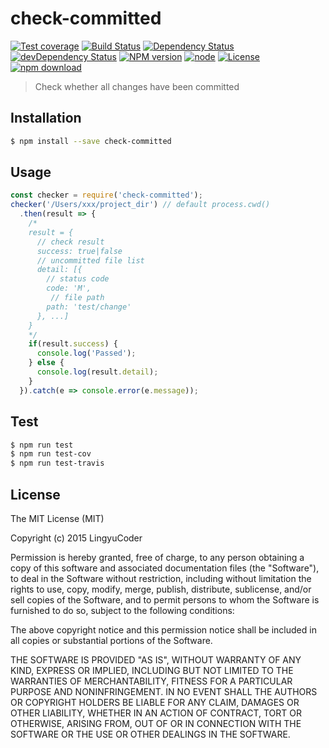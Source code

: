 # check-committed

[![Test coverage](https://img.shields.io/coveralls/LingyuCoder/check-committed.svg?style=flat-square)](https://coveralls.io/r/LingyuCoder/check-committed?branch=master)
[![Build Status](https://travis-ci.org/LingyuCoder/check-committed.png)](https://travis-ci.org/LingyuCoder/check-committed)
[![Dependency Status](https://david-dm.org/LingyuCoder/check-committed.svg)](https://david-dm.org/LingyuCoder/check-committed)
[![devDependency Status](https://david-dm.org/LingyuCoder/check-committed/dev-status.svg)](https://david-dm.org/LingyuCoder/check-committed#info=devDependencies)
[![NPM version](http://img.shields.io/npm/v/check-committed.svg?style=flat-square)](http://npmjs.org/package/check-committed)
[![node](https://img.shields.io/badge/node.js-%3E=_4.0-green.svg?style=flat-square)](http://nodejs.org/download/)
[![License](http://img.shields.io/npm/l/check-committed.svg?style=flat-square)](LICENSE)
[![npm download](https://img.shields.io/npm/dm/check-committed.svg?style=flat-square)](https://npmjs.org/package/check-committed)

> Check whether all changes have been committed

## Installation

```bash
$ npm install --save check-committed
```

## Usage

```javascript
const checker = require('check-committed');
checker('/Users/xxx/project_dir') // default process.cwd()
  .then(result => {
    /*
    result = {
      // check result
      success: true|false
      // uncommitted file list
      detail: [{
        // status code
        code: 'M',
         // file path
        path: 'test/change'
      }, ...]
    }
    */
    if(result.success) {
      console.log('Passed');
    } else {
      console.log(result.detail);
    }
  }).catch(e => console.error(e.message));
```

## Test

```bash
$ npm run test
$ npm run test-cov
$ npm run test-travis
```

## License

The MIT License (MIT)

Copyright (c) 2015 LingyuCoder

Permission is hereby granted, free of charge, to any person obtaining a copy
of this software and associated documentation files (the "Software"), to deal
in the Software without restriction, including without limitation the rights
to use, copy, modify, merge, publish, distribute, sublicense, and/or sell
copies of the Software, and to permit persons to whom the Software is
furnished to do so, subject to the following conditions:

The above copyright notice and this permission notice shall be included in all
copies or substantial portions of the Software.

THE SOFTWARE IS PROVIDED "AS IS", WITHOUT WARRANTY OF ANY KIND, EXPRESS OR
IMPLIED, INCLUDING BUT NOT LIMITED TO THE WARRANTIES OF MERCHANTABILITY,
FITNESS FOR A PARTICULAR PURPOSE AND NONINFRINGEMENT. IN NO EVENT SHALL THE
AUTHORS OR COPYRIGHT HOLDERS BE LIABLE FOR ANY CLAIM, DAMAGES OR OTHER
LIABILITY, WHETHER IN AN ACTION OF CONTRACT, TORT OR OTHERWISE, ARISING FROM,
OUT OF OR IN CONNECTION WITH THE SOFTWARE OR THE USE OR OTHER DEALINGS IN THE
SOFTWARE.
